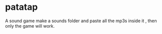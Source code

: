 # patatap
A sound game
make a sounds folder and paste all the mp3s inside it , then only the game will work.
